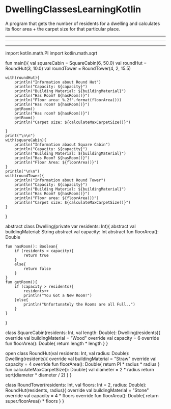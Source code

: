# DwellingClassesLearningKotlin
A program that gets the number of residents for a dwelling and calculates its floor area + the carpet size for that particular place.

------------------------------------
------------------------------------
-------------------------------------





import kotlin.math.PI
import kotlin.math.sqrt

fun main(){
    val squareCabin = SquareCabin(6, 50.0)
    val roundHut = RoundHut(3, 10.0)
    val roundTower = RoundTower(4, 2, 15.5)
    
    with(roundHut){
        println("Information about Round Hut")
        println("Capacity: ${capacity}")
        println("Building Material: ${buildingMaterial}")
        println("Has Room? ${hasRoom()}")
        println("Floor area: %.2f".format(floorArea()))
        println("Has room? ${hasRoom()}")
        getRoom()
        println("Has room? ${hasRoom()}")
        getRoom()
        println("Carpet size: ${calculateMaxCarpetSize()}")

    }
    print("\n\n")
    with(squareCabin){
        println("Information abaout Square Cabin")
        println("Capacity: ${capacity}")
        println("Building Material: ${buildingMaterial}")
        println("Has Room? ${hasRoom()}")
        println("Floor Area: ${floorArea()}")
    }
    println("\n\n")
    with(roundTower){
        println("Information about Round Tower")
        println("Capacity: ${capacity}")
        println("Building Material: ${buildingMaterial}")
        println("Has Room? ${hasRoom()}")
        println("Floor area: ${floorArea()}")
		println("Carpet size: ${calculateMaxCarpetSize()}")
    }
}


abstract class Dwelling(private var residents: Int){
    abstract val buildingMaterial: String
    abstract val  capacity: Int
    abstract fun floorArea(): Double

    fun hasRoom(): Boolean{
    	if (residents < capacity){
    		return true
    	}
        else{
    		return false
		}
	}
    fun getRoom(){
        if (capacity > residents){
            residents++
            println("You Got a New Room!")
        }else{
            println("Unfortunately the Rooms are all Full..")
        }
    }
}
    
class SquareCabin(residents: Int, val length: Double): Dwelling(residents){
	override val buildingMaterial = "Wood"
	override val capacity = 6
    override fun floorArea(): Double{
        return length * length
    }
}

open class RoundHut(val residents: Int, val radius: Double): Dwelling(residents){
    override val buildingMaterial = "Straw"
    override val capacity = 4
    override fun floorArea(): Double{
        return PI * radius * radius
    }
    fun calculateMaxCarpetSize(): Double{
        val diameter = 2 * radius
        return sqrt(diameter * diameter / 2)
    }
}

class RoundTower(residents: Int,
                 val floors: Int = 2,
                 radius: Double): RoundHut(residents, radius){
    override val buildingMaterial = "Stone"
    override val capacity = 4 * floors
    override fun floorArea(): Double{
        return super.floorArea() * floors
    }
}
